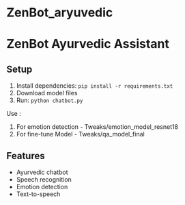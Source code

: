 # ZenBot_aryuvedic

# ZenBot Ayurvedic Assistant

## Setup
1. Install dependencies: `pip install -r requirements.txt`
2. Download model files
3. Run: `python chatbot.py`


Use :
1. For emotion detection -  Tweaks/emotion_model_resnet18
2. For fine-tune Model - Tweaks/qa_model_final

## Features
- Ayurvedic chatbot
- Speech recognition
- Emotion detection
- Text-to-speech
